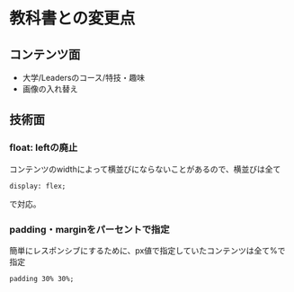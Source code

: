 # 教科書との変更点
## コンテンツ面
- 大学/Leadersのコース/特技・趣味
- 画像の入れ替え

## 技術面

### float: leftの廃止
コンテンツのwidthによって横並びにならないことがあるので、横並びは全て
```
display: flex;
```
で対応。

### padding・marginをパーセントで指定
簡単にレスポンシブにするために、px値で指定していたコンテンツは全て%で指定
```
padding 30% 30%;
```